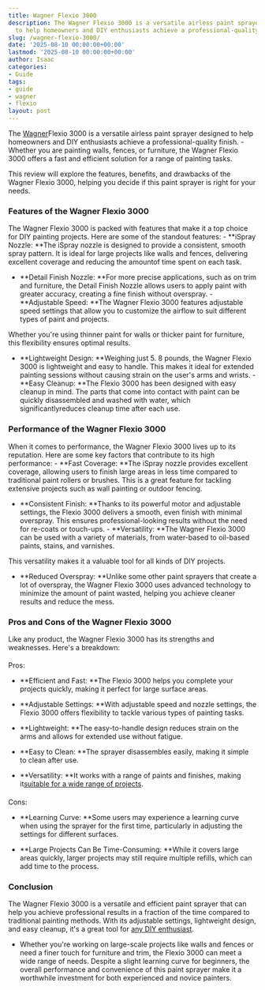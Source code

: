 ```yaml
---
title: Wagner Flexio 3000
description: The Wagner Flexio 3000 is a versatile airless paint sprayer designed
  to help homeowners and DIY enthusiasts achieve a professional-quality finish.
slug: /wagner-flexio-3000/
date: '2025-08-10 00:00:00+00:00'
lastmod: '2025-08-10 00:00:00+00:00'
author: Isaac
categories:
- Guide
tags:
- guide
- wagner
- flexio
layout: post
---
```

The [Wagner](https://pestpolicy.com/wagner-flexio-590-review/)Flexio 3000 is a versatile airless paint sprayer designed to help homeowners and DIY enthusiasts achieve a professional-quality finish. - Whether you are painting walls, fences, or furniture, the Wagner Flexio 3000 offers a fast and efficient solution for a range of painting tasks.

This review will explore the features, benefits, and drawbacks of the Wagner Flexio 3000, helping you decide if this paint sprayer is right for your needs.

###  Features of the Wagner Flexio 3000

The Wagner Flexio 3000 is packed with features that make it a top choice for DIY painting projects. Here are some of the standout features: - **iSpray Nozzle: **The iSpray nozzle is designed to provide a consistent, smooth spray pattern. It is ideal for large projects like walls and fences, delivering excellent coverage and reducing the amountof time spent on each task.

- **Detail Finish Nozzle: **For more precise applications, such as on trim and furniture, the Detail Finish Nozzle allows users to apply paint with greater accuracy, creating a fine finish without overspray. - **Adjustable Speed: **The Wagner Flexio 3000 features adjustable speed settings that allow you to customize the airflow to suit different types of paint and projects.

Whether you're using thinner paint for walls or thicker paint for furniture, this flexibility ensures optimal results.

- **Lightweight Design: **Weighing just 5. 8 pounds, the Wagner Flexio 3000 is lightweight and easy to handle. This makes it ideal for extended painting sessions without causing strain on the user's arms and wrists. - **Easy Cleanup: **The Flexio 3000 has been designed with easy cleanup in mind. The parts that come into contact with paint can be quickly disassembled and washed with water, which significantlyreduces cleanup time after each use.

###  Performance of the Wagner Flexio 3000

When it comes to performance, the Wagner Flexio 3000 lives up to its reputation. Here are some key factors that contribute to its high performance: - **Fast Coverage: **The iSpray nozzle provides excellent coverage, allowing users to finish large areas in less time compared to traditional paint rollers or brushes. This is a great feature for tackling extensive projects such as wall painting or outdoor fencing.

- **Consistent Finish: **Thanks to its powerful motor and adjustable settings, the Flexio 3000 delivers a smooth, even finish with minimal overspray. This ensures professional-looking results without the need for re-coats or touch-ups. - **Versatility: **The Wagner Flexio 3000 can be used with a variety of materials, from water-based to oil-based paints, stains, and varnishes.

This versatility makes it a valuable tool for all kinds of DIY projects.

- **Reduced Overspray: **Unlike some other paint sprayers that create a lot of overspray, the Wagner Flexio 3000 uses advanced technology to minimize the amount of paint wasted, helping you achieve cleaner results and reduce the mess.

###  Pros and Cons of the Wagner Flexio 3000

Like any product, the Wagner Flexio 3000 has its strengths and weaknesses. Here's a breakdown:

####
Pros:

- **Efficient and Fast: **The Flexio 3000 helps you complete your projects quickly, making it perfect for large surface areas.

- **Adjustable Settings: **With adjustable speed and nozzle settings, the Flexio 3000 offers flexibility to tackle various types of painting tasks.

- **Lightweight: **The easy-to-handle design reduces strain on the arms and allows for extended use without fatigue.

- **Easy to Clean: **The sprayer disassembles easily, making it simple to clean after use.

- **Versatility: **It works with a range of paints and finishes, making it[suitable for a wide range of projects](https://pestpolicy.com/airless-paint-sprayer-tips/).

####
Cons:

- **Learning Curve: **Some users may experience a learning curve when using the sprayer for the first time, particularly in adjusting the settings for different surfaces.

- **Large Projects Can Be Time-Consuming: **While it covers large areas quickly, larger projects may still require multiple refills, which can add time to the process.

###  Conclusion

The Wagner Flexio 3000 is a versatile and efficient paint sprayer that can help you achieve professional results in a fraction of the time compared to traditional painting methods. With its adjustable settings, lightweight design, and easy cleanup, it's a great tool for [any DIY enthusiast](https://pestpolicy.com/best-airless-paint-sprayer-for-diy/).

- Whether you're working on large-scale projects like walls and fences or need a finer touch for furniture and trim, the Flexio 3000 can meet a wide range of needs. Despite a slight learning curve for beginners, the overall performance and convenience of this paint sprayer make it a worthwhile investment for both experienced and novice painters.